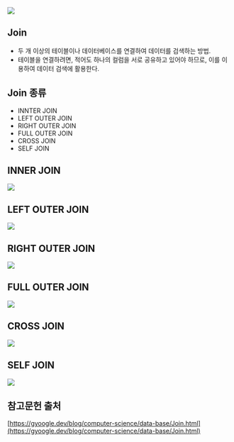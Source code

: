 ![](https://velog.velcdn.com/images/cosmos/post/fcc9e6b9-c388-4a48-a8f3-f17c3c1d54f7/image.png)

## Join
- 두 개 이상의 테이블이나 데이터베이스를 연결하여 데이터를 검색하는 방법.
- 테이블을 연결하려면, 적어도 하나의 컬럼을 서로 공유하고 있어야 하므로, 이를 이용하여 데이터 검색에 활용한다.

## Join 종류
- INNTER JOIN
- LEFT OUTER JOIN
- RIGHT OUTER JOIN
- FULL OUTER JOIN
- CROSS JOIN
- SELF JOIN

## INNER JOIN
![](https://velog.velcdn.com/images/cosmos/post/2de6c605-4da3-4962-8fa1-70161727ee9d/image.png)

## LEFT OUTER JOIN
![](https://velog.velcdn.com/images/cosmos/post/5a232a96-735e-4293-a440-07f0410e80af/image.png)

## RIGHT OUTER JOIN
![](https://velog.velcdn.com/images/cosmos/post/9402a46f-99c2-4e6f-b26e-a0249638053d/image.png)

## FULL OUTER JOIN
![](https://velog.velcdn.com/images/cosmos/post/eb3ecf6b-e398-4561-88fe-13559938a9c4/image.png)

## CROSS JOIN
![](https://velog.velcdn.com/images/cosmos/post/ddcde6df-786a-4101-a9d1-933dbd677e92/image.png)

## SELF JOIN
![](https://velog.velcdn.com/images/cosmos/post/d15f4278-4097-49e3-ade0-3941e4bf1319/image.png)

## 참고문헌 출처
[https://gyoogle.dev/blog/computer-science/data-base/Join.html](https://gyoogle.dev/blog/computer-science/data-base/Join.html)